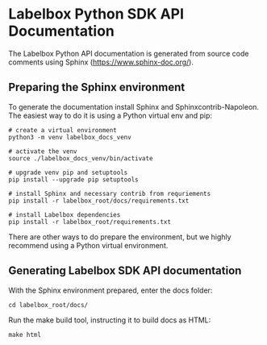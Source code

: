 # Labelbox Python SDK API Documentation

The Labelbox Python API documentation is generated from source code comments
using Sphinx (https://www.sphinx-doc.org/).

## Preparing the Sphinx environment

To generate the documentation install Sphinx and Sphinxcontrib-Napoleon. The
easiest way to do it is using a Python virtual env and pip:

```
# create a virtual environment
python3 -m venv labelbox_docs_venv

# activate the venv
source ./labelbox_docs_venv/bin/activate

# upgrade venv pip and setuptools
pip install --upgrade pip setuptools

# install Sphinx and necessary contrib from requriements
pip install -r labelbox_root/docs/requirements.txt

# install Labelbox dependencies
pip install -r labelbox_root/requirements.txt
```

There are other ways to do prepare the environment, but we highly recommend
using a Python virtual environment.

##  Generating Labelbox SDK API documentation

With the Sphinx environment prepared, enter the docs folder:

```
cd labelbox_root/docs/
```

Run the make build tool, instructing it to build docs as HTML:
```
make html
```
